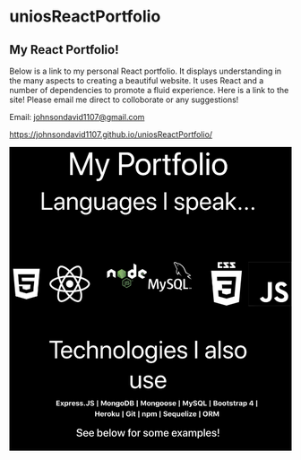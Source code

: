 # uniosReactPortfolio

## My React Portfolio!
Below is a link to my personal React portfolio.  It displays understanding in the many aspects to creating a beautiful website.  It uses React and a number of dependencies to promote a fluid experience.  Here is a link to the site!  Please email me direct to colloborate or any suggestions! 

Email: <a href="mailto:johnsondavid1107@gmaio.com">johnsondavid1107@gmail.com</a>

https://johnsondavid1107.github.io/uniosReactPortfolio/

  <img src="./portfolio.png" alt="snapshot">